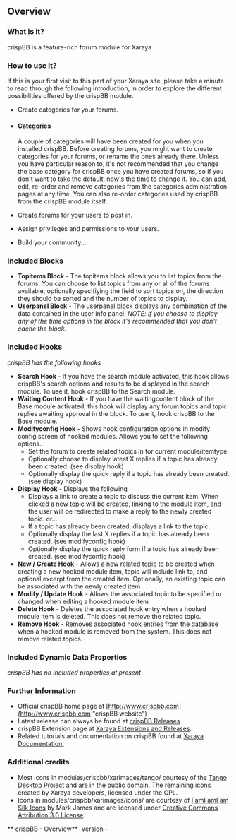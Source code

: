 
## Overview

### What is it?

crispBB is a feature-rich forum module for Xaraya

### How to use it?

If this is your first visit to this part of your Xaraya site, please
take a minute to read through the following introduction, in order to
explore the different possibilities offered by the crispBB module.

  - Create categories for your forums.

  - #### Categories
    
    A couple of categories will have been created for you when you
    installed crispBB. Before creating forums, you might want to create
    categories for your forums, or rename the ones already there. Unless
    you have particular reason to, it's not recommended that you change
    the base category for crispBB once you have created forums, so if
    you don't want to take the default, now's the time to change it. You
    can add, edit, re-order and remove categories from the categories
    administration pages at any time. You can also re-order categories
    used by crispBB from the crispBB module itself.

  - Create forums for your users to post in.

  - Assign privileges and permissions to your users.

  - Build your community...

### Included Blocks

  - **Topitems Block** - The topitems block allows you to list topics
    from the forums. You can choose to list topics from any or all of
    the forums available, optionally specifiying the field to sort
    topics on, the direction they should be sorted and the number of
    topics to display.
  - **Userpanel Block** - The userpanel block displays any combination
    of the data contained in the user info panel. *NOTE: if you choose
    to display any of the time options in the block it's recommended
    that you don't cache the block.*

### Included Hooks

*crispBB has the following hooks*

  - **Search Hook** - If you have the search module activated, this hook
    allows crispBB's search options and results to be displayed in the
    search module. To use it, hook crispBB to the Search module.
  - **Waiting Content Hook** - If you have the waitingcontent block of
    the Base module activated, this hook will display any forum topics
    and topic replies awaiting approval in the block. To use it, hook
    crispBB to the Base module.
  - **Modifyconfig Hook** - Shows hook configuration options in modify
    config screen of hooked modules. Allows you to set the following
    options...
      - Set the forum to create related topics in for current
        module/itemtype.
      - Optionally choose to display latest X replies if a topic has
        already been created. (see display hook)
      - Optionally display the quick reply if a topic has already been
        created. (see display hook)
  - **Display Hook** - Displays the following
      - Displays a link to create a topic to discuss the current item.
        When clicked a new topic will be created, linking to the module
        item, and the user will be redirected to make a reply to the
        newly created topic. or...
      - If a topic has already been created, displays a link to the
        topic.
      - Optionally display the last X replies if a topic has already
        been created. (see modifyconfig hook)
      - Optionally display the quick reply form if a topic has already
        been created. (see modifyconfig hook)
  - **New / Create Hook** - Allows a new related topic to be created
    when creating a new hooked module item, topic will include link to,
    and optional excerpt from the created item. Optionally, an existing
    topic can be associated with the newly created item
  - **Modify / Update Hook** - Allows the associated topic to be
    specified or changed when editing a hooked module item
  - **Delete Hook** - Deletes the associated hook entry when a hooked
    module item is deleted. This does not remove the related topic.
  - **Remove Hook** - Removes associated hook entries from the database
    when a hooked module is removed from the system. This does not
    remove related topics.

### Included Dynamic Data Properties

*crispBB has no included properties at present*

### Further Information

  - Official crispBB home page at
    [http://www.crispbb.com](http://www.crispbb.com "crispBB website")
  - Latest release can always be found at [crispBB
    Releases](http://www.crispbb.com/forums/crispbb-releases/t3?action=lastreply "crispBB Releases")
  - crispBB Extension page at [Xaraya Extensions and
    Releases](http://www.xaraya.com/index.php/release/970.html "crispBB Module - Xaraya Extension 970").
  - Related tutorials and documentation on crispBB found at [Xaraya
    Documentation.](http://www.xaraya.com/index.php/keywords/crispbb/ "Related documentation on crispBB")

### Additional credits

  - Most icons in modules/crispbb/xarimages/tango/ courtesy of the
    [Tango Desktop
    Project](http://tango.freedesktop.org/Tango_Desktop_Project) and are
    in the public domain. The remaining icons created by Xaraya
    developers, licensed under the GPL.
  - Icons in modules/crispbb/xarimages/icons/ are courtesy of [FamFamFam
    Silk Icons](http://www.famfamfam.com/lab/icons/silk/) by Mark James
    and are licensed under [Creative Commons Attribution 3.0
    License](http://creativecommons.org/licenses/by/3.0/).

** crispBB - Overview**  Version - 

